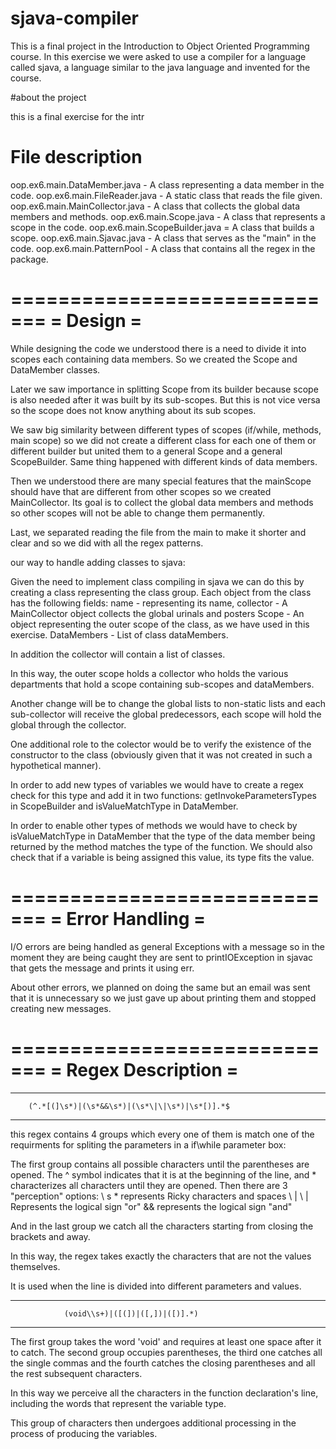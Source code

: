 # sjava-compiler
This is a final project in the Introduction to Object Oriented Programming course. In this exercise we were asked to use a compiler for a language called sjava, a language similar to the java language and invented for the course.


#about the project

this is a final exercise for the intr



File description
=============================

oop.ex6.main.DataMember.java - A class representing a data member in the code.
oop.ex6.main.FileReader.java - A static class that reads the file given.
oop.ex6.main.MainCollector.java - A class that collects the global data members and methods.
oop.ex6.main.Scope.java - A class that represents a scope in the code.
oop.ex6.main.ScopeBuilder.java = A class that builds a scope.
oop.ex6.main.Sjavac.java - A class that serves as the "main" in the code.
oop.ex6.main.PatternPool - A class that contains all the regex in the package.

=============================
=          Design           =
=============================

While designing the code we understood there is a need to divide it into scopes each containing data members.
So we created the Scope and DataMember classes.

Later we saw importance in splitting Scope from its builder because scope is also needed after it was built
by its sub-scopes. But this is not vice versa so the scope does not know anything about its sub scopes.

We saw big similarity between different types of scopes (if/while, methods, main scope) so we did not create
a different class for each one of them or different builder but united them to a general Scope and a general
ScopeBuilder. Same thing happened with different kinds of data members.

Then we understood there are many special features that the mainScope should have that are different from
other scopes so we created MainCollector. Its goal is to collect the global data members and methods so
other scopes will not be able to change them permanently.

Last, we separated reading the file from the main to make it shorter and clear and so we did with all the
regex patterns.



our way to handle adding classes to sjava:

Given the need to implement class compiling in sjava we can do this by creating a class representing the
class group. Each object from the class has the following fields:
name - representing its name,
collector - A MainCollector object collects the global urinals and posters
Scope - An object representing the outer scope of the class, as we have used in this exercise.
DataMembers - List of class dataMembers.

In addition the collector will contain a list of classes.

In this way, the outer scope holds a collector who holds the various departments that hold a scope containing
sub-scopes and dataMembers.

Another change will be to change the global lists to non-static lists and each sub-collector will receive the
global predecessors, each scope will hold the global through the collector.

One additional role to the colector would be to verify the existence of the constructor to the class
(obviously given that it was not created in such a hypothetical manner).



In order to add new types of variables we would have to create a regex check for this type and add it in two
functions: getInvokeParametersTypes in ScopeBuilder and isValueMatchType in DataMember.

In order to enable other types of methods we would have to check by isValueMatchType in DataMember that the
type of the data member being returned by the method matches the type of the function. We should also check
that if a variable is being assigned this value, its type fits the value.


=============================
=      Error Handling       =
=============================


I/O errors are being handled as general Exceptions with a message so in the moment they are being caught
they are sent to printIOException in sjavac that gets the message and prints it using err.

About other errors, we planned on doing the same but an email was sent that it is unnecessary so we just gave
up about printing them and stopped creating new messages.


=============================
=     Regex Description     =
=============================

---------------------------------------------------------------
        (^.*[(]\s*)|(\s*&&\s*)|(\s*\|\|\s*)|\s*[)].*$
---------------------------------------------------------------

this regex contains 4 groups which every one of them is match one of the requirments for spliting the
parameters in a if\while parameter box:

The first group contains all possible characters until the parentheses are opened. The ^ symbol indicates
that it is at the beginning of the line, and * characterizes all characters until they are opened.
Then there are 3 "perception" options:
\\ s * represents Ricky characters and spaces
\ | \ | Represents the logical sign "or"
&& represents the logical sign "and"

And in the last group we catch all the characters starting from closing the brackets and away.

In this way, the regex takes exactly the characters that are not the values themselves.

It is used when the line is divided into different parameters and values.


-------------------------------------------------------------
                (void\\s+)|([(])|([,])|([)].*)
-------------------------------------------------------------
The first group takes the word 'void' and requires at least one space after it to catch. The second group
occupies parentheses, the third one catches all the single commas and the fourth catches the closing
parentheses and all the rest subsequent characters.

In this way we perceive all the characters in the function declaration's line, including the words
that represent the variable type.

This group of characters then undergoes additional processing in the process of producing the variables.
